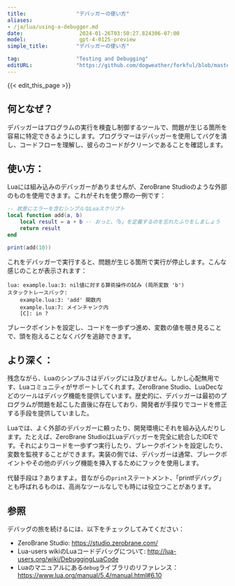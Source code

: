 ```yaml
---
title:                "デバッガーの使い方"
aliases:
- /ja/lua/using-a-debugger.md
date:                  2024-01-26T03:50:27.824306-07:00
model:                 gpt-4-0125-preview
simple_title:         "デバッガーの使い方"

tag:                  "Testing and Debugging"
editURL:              "https://github.com/dogweather/forkful/blob/master/content/ja/lua/using-a-debugger.md"
---
```


{{< edit_this_page >}}

## 何となぜ？
デバッガーはプログラムの実行を検査し制御するツールで、問題が生じる箇所を容易に特定できるようにします。プログラマーはデバッガーを使用してバグを潰し、コードフローを理解し、彼らのコードがクリーンであることを確認します。

## 使い方：
Luaには組み込みのデバッガーがありませんが、ZeroBrane Studioのような外部のものを使用できます。これがそれを使う際の一例です：

```Lua
-- 故意にエラーを含むシンプルなLuaスクリプト
local function add(a, b)
    local result = a + b -- おっと、「b」を定義するのを忘れたふりをしましょう
    return result
end

print(add(10))
```

これをデバッガーで実行すると、問題が生じる箇所で実行が停止します。こんな感じのことが表示されます：

```
lua: example.lua:3: nil値に対する算術操作の試み (局所変数 'b')
スタックトレースバック:
	example.lua:3: 'add' 関数内
	example.lua:7: メインチャンク内
	[C]: in ?
```

ブレークポイントを設定し、コードを一歩ずつ進め、変数の値を覗き見ることで、頭を抱えることなくバグを追跡できます。

## より深く：
残念ながら、Luaのシンプルさはデバッグには及びません。しかし心配無用です、Luaコミュニティがサポートしてくれます。ZeroBrane Studio、LuaDecなどのツールはデバッグ機能を提供しています。歴史的に、デバッガーは最初のプログラムが問題を起こした直後に存在しており、開発者が手探りでコードを修正する手段を提供していました。

Luaでは、よく外部のデバッガーに頼ったり、開発環境にそれを組み込んだりします。たとえば、ZeroBrane StudioはLuaデバッガーを完全に統合したIDEです。それによりコードを一歩ずつ実行したり、ブレークポイントを設定したり、変数を監視することができます。実装の側では、デバッガーは通常、ブレークポイントやその他のデバッグ機能を挿入するためにフックを使用します。

代替手段は？ありますよ。昔ながらの`print`ステートメント、「printfデバッグ」とも呼ばれるものは、高尚なツールなしでも時には役立つことがあります。

## 参照
デバッグの旅を続けるには、以下をチェックしてみてください：

- ZeroBrane Studio: https://studio.zerobrane.com/
- Lua-users wikiのLuaコードデバッグについて: http://lua-users.org/wiki/DebuggingLuaCode
- Luaのマニュアルにある`debug`ライブラリのリファレンス：https://www.lua.org/manual/5.4/manual.html#6.10
